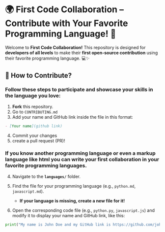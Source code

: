 # 🌍 First Code Collaboration – Contribute with Your Favorite Programming Language! 🚀  

Welcome to **First Code Collaboration!** This repository is designed for **developers of all levels** to make their **first open-source contribution** using their favorite programming language. 💻✨  

## 📌 How to Contribute?  

### Follow these steps to participate and showcase your skills in the language you love:  

1. **Fork** this repository.
2. Go to `CONTRIBUTING.md`
3. Add your name and GitHub link inside the file in this format:  
```md
- [Your name](github link)
```
4. Commit your changes
5. create a pull request (PR)!

### If you know another programming language or even a markup language like html you can write your first collaboration in your favorite programming languages.
4. Navigate to the **`languages/`** folder.  
5. Find the file for your programming language (e.g., `python.md`, `javascript.md`).  
   - **If your language is missing, create a new file for it!**  


6. Open the corresponding code file (e.g., `python.py`, `javascript.js`) and modify it to display your name and GitHub link, like this:  

```python
print("My name is John Doe and my GitHub link is https://github.com/johndoe")
```
